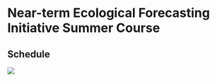 # Near-term Ecological Forecasting Initiative Summer Course

## Schedule
![]("img\course-schedule_-nefi-2018.jpg")
